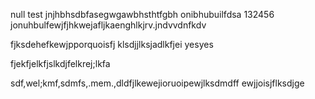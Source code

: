 null
test
jnjhbhsdbfasegwgawbhsthtfgbh
onibhubuilfdsa
132456
jonuhbulfewjfjhkwejafljkaenghlkjrv.jndvvdnfkdv

fjksdehefkewjpporquoisfj
klsdjjlksjadlkfjei yesyes

fjekfjelkfjslkdjfelkrej;lkfa

sdf,wel;kmf,sdmfs,.mem.,dldfjlkewejioruoipewjlksdmdff
ewjjoisjflksdjge

